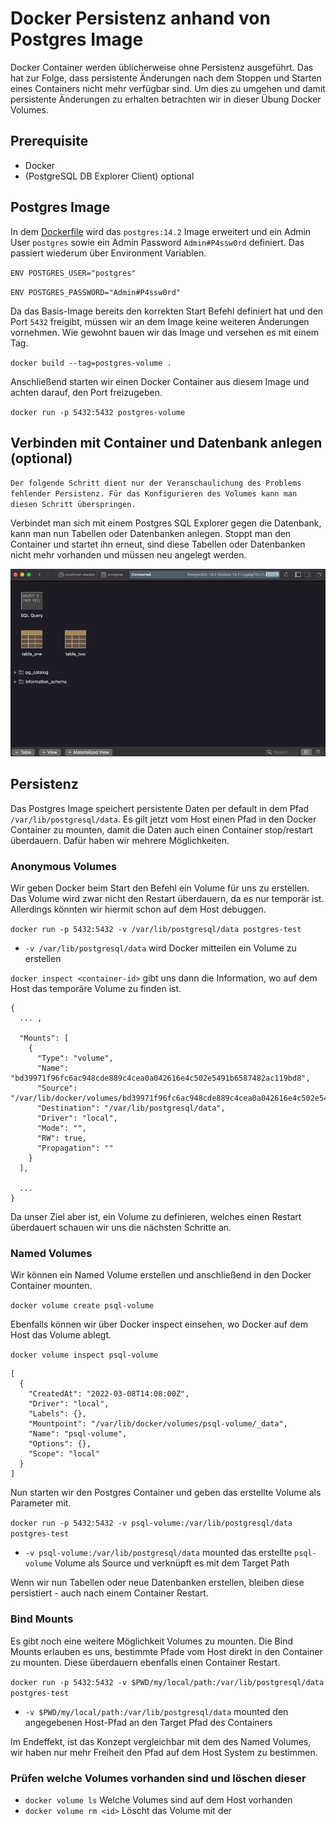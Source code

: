 # Docker Persistenz anhand von Postgres Image
Docker Container werden üblicherweise ohne Persistenz ausgeführt. Das hat zur Folge, dass persistente Änderungen nach dem Stoppen und Starten eines Containers nicht mehr verfügbar sind. Um dies zu umgehen und damit persistente Änderungen zu erhalten betrachten wir in dieser Übung Docker Volumes.

## Prerequisite
* Docker
* (PostgreSQL DB Explorer Client) optional

## Postgres Image
In dem [Dockerfile](https://github.com/coc-university/docker-basics/blob/main/postgres/Dockerfile) wird das `postgres:14.2` Image erweitert und ein Admin User `postgres` sowie ein Admin Password `Admin#P4ssw0rd` definiert. Das passiert wiederum über Environment Variablen.

`ENV POSTGRES_USER="postgres"`

`ENV POSTGRES_PASSWORD="Admin#P4ssw0rd"`

Da das Basis-Image bereits den korrekten Start Befehl definiert hat und den Port `5432` freigibt, müssen wir an dem Image keine weiteren Änderungen vornehmen. Wie gewohnt bauen wir das Image und versehen es mit einem Tag.

`docker build --tag=postgres-volume .`

Anschließend starten wir einen Docker Container aus diesem Image und achten darauf, den Port freizugeben.

`docker run -p 5432:5432 postgres-volume`

## Verbinden mit Container und Datenbank anlegen (optional)
`Der folgende Schritt dient nur der Veranschaulichung des Problems fehlender Persistenz. Für das Konfigurieren des Volumes kann man diesen Schritt überspringen.`

Verbindet man sich mit einem Postgres SQL Explorer gegen die Datenbank, kann man nun Tabellen oder Datenbanken anlegen. Stoppt man den Container und startet ihn erneut, sind diese Tabellen oder Datenbanken nicht mehr vorhanden und müssen neu angelegt werden.  

![img.png](img.png)

## Persistenz
Das Postgres Image speichert persistente Daten per default in dem Pfad `/var/lib/postgresql/data`. Es gilt jetzt vom Host einen Pfad in den Docker Container zu mounten, damit die Daten auch einen Container stop/restart überdauern. Dafür haben wir mehrere Möglichkeiten.

### Anonymous Volumes
Wir geben Docker beim Start den Befehl ein Volume für uns zu erstellen. Das Volume wird zwar nicht den Restart überdauern, da es nur temporär ist. Allerdings könnten wir hiermit schon auf dem Host debuggen.

`docker run -p 5432:5432 -v /var/lib/postgresql/data postgres-test`

* `-v /var/lib/postgresql/data` wird Docker mitteilen ein Volume zu erstellen

`docker inspect <container-id>` gibt uns dann die Information, wo auf dem Host das temporäre Volume zu finden ist.

``` 
{
  ... ,
  
  "Mounts": [
    {
      "Type": "volume",
      "Name": "bd39971f96fc6ac948cde889c4cea0a042616e4c502e5491b6587482ac119bd8",
      "Source": "/var/lib/docker/volumes/bd39971f96fc6ac948cde889c4cea0a042616e4c502e5491b6587482ac119bd8/_data",
      "Destination": "/var/lib/postgresql/data",
      "Driver": "local",
      "Mode": "",
      "RW": true,
      "Propagation": ""
    }
  ],
  
  ...
}
```
Da unser Ziel aber ist, ein Volume zu definieren, welches einen Restart überdauert schauen wir uns die nächsten Schritte an.

### Named Volumes
Wir können ein Named Volume erstellen und anschließend in den Docker Container mounten.

`docker volume create psql-volume`

Ebenfalls können wir über Docker inspect einsehen, wo Docker auf dem Host das Volume ablegt.

`docker volume inspect psql-volume`

```
[
  {
    "CreatedAt": "2022-03-08T14:08:00Z",
    "Driver": "local",
    "Labels": {},
    "Mountpoint": "/var/lib/docker/volumes/psql-volume/_data",
    "Name": "psql-volume",
    "Options": {},
    "Scope": "local"
  }
]
```

Nun starten wir den Postgres Container und geben das erstellte Volume als Parameter mit.

`docker run -p 5432:5432 -v psql-volume:/var/lib/postgresql/data postgres-test`

* `-v psql-volume:/var/lib/postgresql/data` mounted das erstellte `psql-volume` Volume als Source und verknüpft es mit dem Target Path

Wenn wir nun Tabellen oder neue Datenbanken erstellen, bleiben diese persistiert - auch nach einem Container Restart.

### Bind Mounts

Es gibt noch eine weitere Möglichkeit Volumes zu mounten. Die Bind Mounts erlauben es uns, bestimmte Pfade vom Host direkt in den Container zu mounten. Diese überdauern ebenfalls einen Container Restart.

`docker run -p 5432:5432 -v $PWD/my/local/path:/var/lib/postgresql/data postgres-test`

* `-v $PWD/my/local/path:/var/lib/postgresql/data` mounted den angegebenen Host-Pfad an den Target Pfad des Containers

Im Endeffekt, ist das Konzept vergleichbar mit dem des Named Volumes, wir haben nur mehr Freiheit den Pfad auf dem Host System zu bestimmen.

### Prüfen welche Volumes vorhanden sind und löschen dieser
* `docker volume ls` Welche Volumes sind auf dem Host vorhanden
* `docker volume rm <id>` Löscht das Volume mit der <id>
